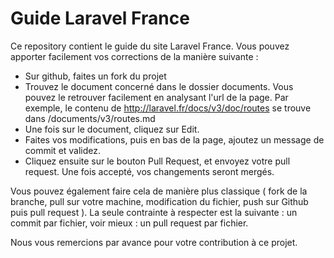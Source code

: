 Guide Laravel France
====================

Ce repository contient le guide du site Laravel France. Vous pouvez apporter facilement vos corrections de la manière suivante :

- Sur github, faites un fork du projet
- Trouvez le document concerné dans le dossier documents. Vous pouvez le retrouver facilement en analysant l'url de la page. Par exemple, le contenu de http://laravel.fr/docs/v3/doc/routes se trouve dans /documents/v3/routes.md
- Une fois sur le document, cliquez sur Edit.
- Faites vos modifications, puis en bas de la page, ajoutez un message de commit et validez.
- Cliquez ensuite sur le bouton Pull Request, et envoyez votre pull request. Une fois accepté, vos changements seront mergés.

Vous pouvez également faire cela de manière plus classique ( fork de la branche, pull sur votre machine, modification du fichier, push sur Github puis pull request ). La seule contrainte à respecter est la suivante : un commit par fichier, voir mieux : un pull request par fichier.

Nous vous remercions par avance pour votre contribution à ce projet.
